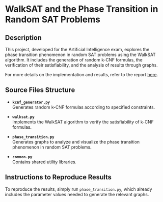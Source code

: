 # WalkSAT and the Phase Transition in Random SAT Problems

## Description
This project, developed for the Artificial Intelligence exam, explores the phase transition phenomenon in random SAT problems using the WalkSAT algorithm. It includes the generation of random k-CNF formulas, the verification of their satisfiability, and the analysis of results through graphs.

For more details on the implementation and results, refer to the report [here](https://github.com/ferritti/SATPhaseTransition/blob/main/SATPhaseTransition.pdf).

## Source Files Structure
- **`kcnf_generator.py`**  
  Generates random k-CNF formulas according to specified constraints.
  
- **`walksat.py`**  
  Implements the WalkSAT algorithm to verify the satisfiability of k-CNF formulas.
  
- **`phase_transition.py`**  
  Generates graphs to analyze and visualize the phase transition phenomenon in random SAT problems.
  
- **`common.py`**  
  Contains shared utility libraries.

## Instructions to Reproduce Results
To reproduce the results, simply run `phase_transition.py`, which already includes the parameter values needed to generate the relevant graphs.
